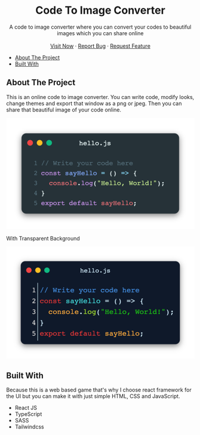 <p align="center">

  <h1 align="center">Code To Image Converter</h1>

  <p align="center">
    A code to image converter where you can convert your codes to beautiful images which you can share online
    <br />
    <br />
    <a href="https://codetoimg.com/">Visit Now</a>
    ·
    <a href="https://github.com/rohid-hub/Code-To-Image-Converter/issues">Report Bug</a>
    ·
    <a href="https://github.com/rohid-hub/Code-To-Image-Converter/issues">Request Feature</a>
  </p>
</p>

<!-- TABLE OF CONTENTS -->

- [About The Project](#about-the-project)
- [Built With](#built-with)

<!-- ABOUT THE PROJECT -->

## About The Project

This is an online code to image converter. You can write code, modify looks, change themes and export that window as a png or jpeg. Then you can share that beautiful image of your code online.
<p align="center"><img src="public/screenshots/Output_1.png"><p>
With Transparent Background
<p align="center"><img src="public/screenshots/Output_2.png"><p>

## Built With

Because this is a web based game that's why I choose react framework for the UI but you can make it with just simple HTML, CSS and JavaScript.

- React JS
- TypeScript
- SASS
- Tailwindcss

